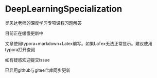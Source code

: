 # DeepLearningSpecialization
吴恩达老师的深度学习专项课程习题解答

目前正在缓慢更新中

文章使用typora+markdown+Latex编写。如果LaTex无法正常显示。建议使用typora打开查阅

如有疑惑欢迎提交issue

已启用github与gitee仓库同步更新
